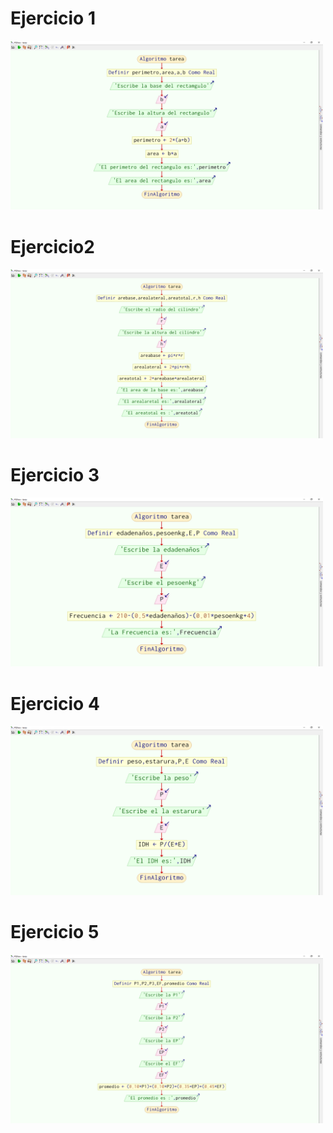 # Ejercicio 1
<img src="./E1.png" width="500"/>

# Ejercicio2
<img src="./E2.png" width="500"/>

# Ejercicio 3
<img src="./E3.png" width="500"/>

# Ejercicio 4
<img src="./E4.png" width="500"/>

# Ejercicio 5
<img src="./E5.png" width="500"/>